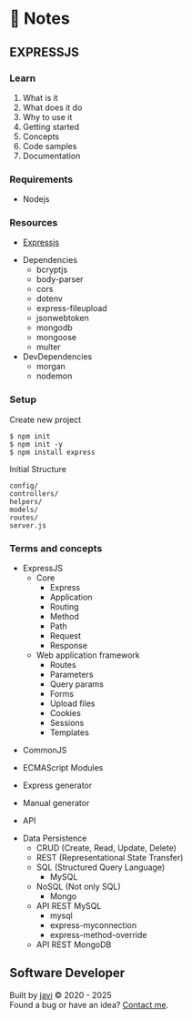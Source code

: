 # :memo: Notes
## EXPRESSJS
### Learn
1. What is it
2. What does it do
3. Why to use it
4. Getting started
5. Concepts
6. Code samples
7. Documentation
### Requirements
- Nodejs
### Resources
- [Expressjs](https://expressjs.com/)
* Dependencies
  - bcryptjs
  - body-parser
  - cors
  - dotenv
  - express-fileupload
  - jsonwebtoken
  - mongodb
  - mongoose
  - multer
* DevDependencies
  - morgan
  - nodemon
### Setup
Create new project
```
$ npm init
$ npm init -y
$ npm install express
```
Initial Structure
```
config/
controllers/
helpers/
models/
routes/
server.js
```
### Terms and concepts
* ExpressJS
  * Core
    - Express
    - Application
    - Routing
    - Method
    - Path
    - Request
    - Response
  * Web application framework
    - Routes
    - Parameters
    - Query params
    - Forms
    - Upload files
    - Cookies
    - Sessions
    - Templates

- CommonJS
- ECMAScript Modules

- Express generator

- Manual generator

- API

* Data Persistence
  - CRUD (Create, Read, Update, Delete)
  - REST (Representational State Transfer)
  * SQL (Structured Query Language)
    - MySQL
  * NoSQL (Not only SQL)
    - Mongo
  * API REST MySQL
    - mysql
    - express-myconnection
    - express-method-override
  - API REST MongoDB
## Software Developer
Built by [javi](https://github.com/javierandres-dev/) :copyright: 2020 - 2025  
Found a bug or have an idea? [Contact me](https://www.linkedin.com/in/javierandres-dev/).
